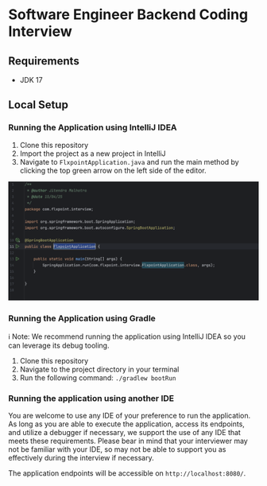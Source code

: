 # Software Engineer Backend Coding Interview

## Requirements
* JDK 17

## Local Setup

### Running the Application using IntelliJ IDEA

1. Clone this repository
2. Import the project as a new project in IntelliJ
3. Navigate to `FlxpointApplication.java` and run the main method by clicking the top green arrow on the left side of the editor.

![IntelliJ Run Screenshot](resources/intellij_screenshot.png)

### Running the Application using Gradle

ℹ️ Note: We recommend running the application using IntelliJ IDEA so you can leverage its debug tooling.

1. Clone this repository
2. Navigate to the project directory in your terminal
3. Run the following command: `./gradlew bootRun`

### Running the application using another IDE
You are welcome to use any IDE of your preference to run the application. As long as you are able to execute the application, access its endpoints, and utilize a debugger if necessary, we support the use of any IDE that meets these requirements. Please bear in mind that your interviewer may not be familiar with your IDE, so may not be able to support you as effectively during the interview if necessary.

The application endpoints will be accessible on `http://localhost:8080/`.

